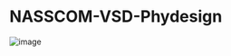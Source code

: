 # NASSCOM-VSD-Phydesign
![image](https://github.com/user-attachments/assets/e1c72771-d25b-470a-9400-fc0f4d7f4337)
